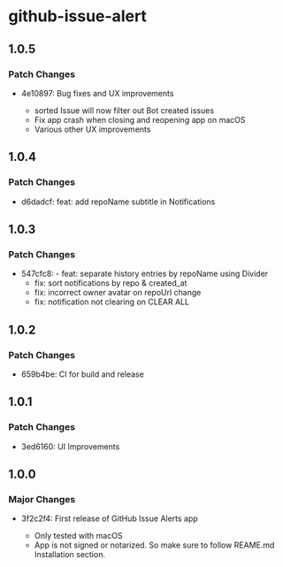 # github-issue-alert

## 1.0.5

### Patch Changes

- 4e10897: Bug fixes and UX improvements

  - sorted Issue will now filter out Bot created issues
  - Fix app crash when closing and reopening app on macOS
  - Various other UX improvements

## 1.0.4

### Patch Changes

- d6dadcf: feat: add repoName subtitle in Notifications

## 1.0.3

### Patch Changes

- 547cfc8: - feat: separate history entries by repoName using Divider
  - fix: sort notifications by repo & created_at
  - fix: incorrect owner avatar on repoUrl change
  - fix: notification not clearing on CLEAR ALL

## 1.0.2

### Patch Changes

- 659b4be: CI for build and release

## 1.0.1

### Patch Changes

- 3ed6160: UI Improvements

## 1.0.0

### Major Changes

- 3f2c2f4: First release of GitHub Issue Alerts app

  - Only tested with macOS
  - App is not signed or notarized. So make sure to follow REAME.md Installation section.
